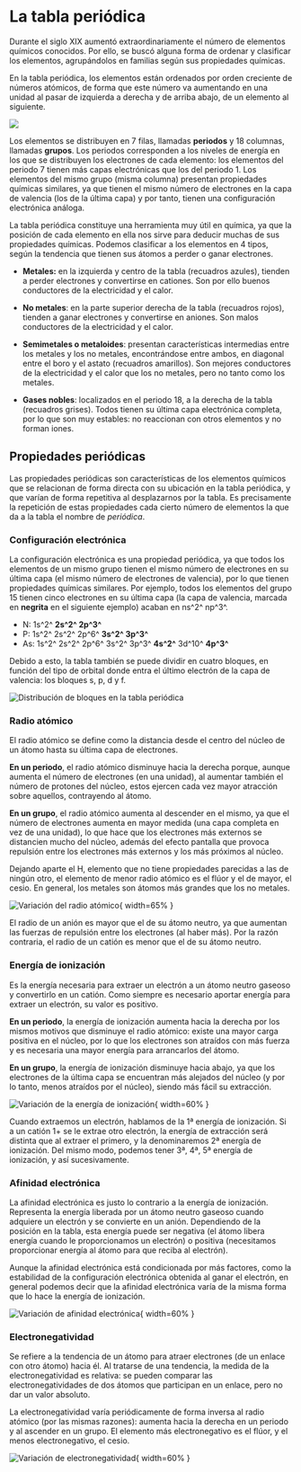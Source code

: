 # La tabla periódica

Durante el siglo XIX aumentó extraordinariamente el número de elementos químicos conocidos. Por ello, se buscó alguna forma de ordenar y clasificar los elementos, agrupándolos en familias según sus propiedades químicas.

En la tabla periódica, los elementos están ordenados por orden creciente de números atómicos, de forma que este número va aumentando en una unidad al pasar de izquierda a derecha y de arriba abajo, de un elemento al siguiente.

![](image-9.png)

Los elementos se distribuyen en 7 filas, llamadas **periodos** y 18 columnas, llamadas **grupos**. Los periodos corresponden a los niveles de energía en los que se distribuyen los electrones de cada elemento: los elementos del periodo 7 tienen más capas electrónicas que los del periodo 1. Los elementos del mismo grupo (misma columna) presentan propiedades químicas similares, ya que tienen el mismo número de electrones en la capa de valencia (los de la última capa) y por tanto, tienen una configuración electrónica análoga.

La tabla periódica constituye una herramienta muy útil en química, ya que la posición de cada elemento en ella nos sirve para deducir muchas de sus propiedades químicas. Podemos clasificar a los elementos en 4 tipos, según la tendencia que tienen sus átomos a perder o ganar electrones.

- **Metales:** en la izquierda y centro de la tabla (recuadros azules), tienden a perder electrones y convertirse en cationes. Son por ello buenos conductores de la electricidad y el calor.

- **No metales**: en la parte superior derecha de la tabla (recuadros rojos), tienden a ganar electrones y convertirse en aniones. Son malos conductores de la electricidad y el calor.

- **Semimetales o metaloides**: presentan características intermedias entre los metales y los no metales, encontrándose entre ambos, en diagonal entre el boro y el astato (recuadros amarillos). Son mejores conductores de la electricidad y el calor que los no metales, pero no tanto como los metales.

- **Gases nobles**: localizados en el periodo 18, a la derecha de la tabla (recuadros grises). Todos tienen su última capa electrónica completa, por lo que son muy estables: no reaccionan con otros elementos y no forman iones.

## Propiedades periódicas

Las propiedades periódicas son características de los elementos químicos que se relacionan de forma directa con su ubicación en la tabla periódica, y que varían de forma repetitiva al desplazarnos por la tabla. Es precisamente la repetición de estas propiedades cada cierto número de elementos la que da a la tabla el nombre de *periódica*.

### Configuración electrónica

La configuración electrónica es una propiedad periódica, ya que todos los elementos de un mismo grupo tienen el mismo número de electrones en su última capa (el mismo número de electrones de valencia), por lo que tienen propiedades químicas similares. Por ejemplo, todos los elementos del grupo 15 tienen cinco electrones en su última capa (la capa de valencia, marcada en **negrita** en el siguiente ejemplo) acaban en ns^2^ np^3^.

- N: 1s^2^ **2s^2^ 2p^3^**
- P: 1s^2^ 2s^2^ 2p^6^ **3s^2^ 3p^3^**
- As: 1s^2^ 2s^2^ 2p^6^ 3s^2^ 3p^3^ **4s^2^** 3d^10^ **4p^3^**

Debido a esto, la tabla también se puede dividir en cuatro bloques, en función del tipo de orbital donde entra el último electrón de la capa de valencia: los bloques s, p, d y f.

![Distribución de bloques en la tabla periódica](image-10.png)

### Radio atómico

El radio atómico se define como la distancia desde el centro del núcleo de un átomo hasta su última capa de electrones.

**En un periodo**, el radio atómico disminuye hacia la derecha porque, aunque aumenta el número de electrones (en una unidad), al aumentar también el número de protones del núcleo, estos ejercen cada vez mayor atracción sobre aquellos, contrayendo al átomo.

**En un grupo**, el radio atómico aumenta al descender en el mismo, ya que el número de electrones aumenta en mayor medida (una capa completa en vez de una unidad), lo que hace que los electrones más externos se distancien mucho del núcleo, además del efecto pantalla que provoca repulsión entre los electrones más externos y los más próximos al núcleo.

Dejando aparte el H, elemento que no tiene propiedades parecidas a las de ningún otro, el elemento de menor radio atómico es el flúor y el de mayor, el cesio. En general, los metales son átomos más grandes que los no metales.

![Variación del radio atómico](image-11.png){ width=65% }

El radio de un anión es mayor que el de su átomo neutro, ya que aumentan las fuerzas de repulsión entre los electrones (al haber más). Por la razón contraria, el radio de un catión es menor que el de su átomo neutro.

### Energía de ionización

Es la energía necesaria para extraer un electrón a un átomo neutro gaseoso y convertirlo en un catión. Como siempre es necesario aportar energía para extraer un electrón, su valor es positivo.

**En un periodo**, la energía de ionización aumenta hacia la derecha por los mismos motivos que disminuye el radio atómico: existe una mayor carga positiva en el núcleo, por lo que los electrones son atraídos con más fuerza y es necesaria una mayor energía para arrancarlos del átomo.

**En un grupo**, la energía de ionización disminuye hacia abajo, ya que los electrones de la última capa se encuentran más alejados del núcleo (y por lo tanto, menos atraídos por el núcleo), siendo más fácil su extracción.

![Variación de la energía de ionización](image-13.png){ width=60% }

Cuando extraemos un electrón, hablamos de la 1ª energía de ionización. Si a un catión 1+ se le extrae otro electrón, la energía de extracción será distinta que al extraer el primero, y la denominaremos 2ª energía de ionización. Del mismo modo, podemos tener 3ª, 4ª, 5ª energía de ionización, y así sucesivamente.

### Afinidad electrónica

La afinidad electrónica es justo lo contrario a la energía de ionización. Representa la energía liberada por un átomo neutro gaseoso cuando adquiere un electrón y se convierte en un anión. Dependiendo de la posición en la tabla, esta energía puede ser negativa (el átomo libera energía cuando le proporcionamos un electrón) o positiva (necesitamos proporcionar energía al átomo para que reciba al electrón).

Aunque la afinidad electrónica está condicionada por más factores, como la estabilidad de la configuración electrónica obtenida al ganar el electrón, en general podemos decir
que la afinidad electrónica varía de la misma forma que lo hace la energía de ionización.

![Variación de afinidad electrónica](image-13.png){ width=60% }

### Electronegatividad

Se refiere a la tendencia de un átomo para atraer electrones (de un enlace con otro átomo) hacia él. Al tratarse de una tendencia, la medida de la electronegatividad es relativa: se pueden comparar las electronegatividades de dos átomos que participan en un enlace, pero no dar un valor absoluto.

La electronegatividad varía periódicamente de forma inversa al radio atómico (por las mismas razones): aumenta hacia la derecha en un periodo y al ascender en un grupo.
El elemento más electronegativo es el flúor, y el menos electronegativo, el cesio.

![Variación de electronegatividad](image-13.png){ width=60% }
